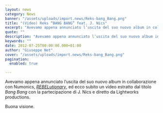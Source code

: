 ```yaml
---
layout: news
category: News
banner: "/assets/uploads/import.news/Reks-bang_Bang.png"
title: "(Video) Reks “BANG BANG” feat. J. Nics"
excerpt: "Avevamo appena annunciato l’uscita del suo nuovo album in collaborazione con Numonics, REBELutionary, ed ecco subito un video estratto dal titolo Bang Bang con la partecipazione di J. Nics e diretto da Lightworks productions. Buona visione"
quote: ""
description: "Avevamo appena annunciato l’uscita del suo nuovo album in collaborazione con Numonics, REBELutionary, ed ecco subito un video estratto dal titolo Bang Bang con la partecipazione di J. Nics e diretto da Lightworks productions. Buona visione"
keywords: ""
date: 2012-07-25T00:00:00.000+01:00
author: "Giuseppe Net"
cover: "/assets/uploads/import.news/Reks-bang_Bang.png"
pagination:
  enabled: true

---
```


Avevamo appena annunciato l’uscita del suo nuovo album in collaborazione con Numonics, [ _REBELutionary_](https://hotmc.com/lp-in-streaming-reks-numonics-rebelutionary/), ed ecco subito un video estratto dal titolo _Bang Bang_ con la partecipazione di J. Nics e diretto da Lightworks productions.

Buona visione.